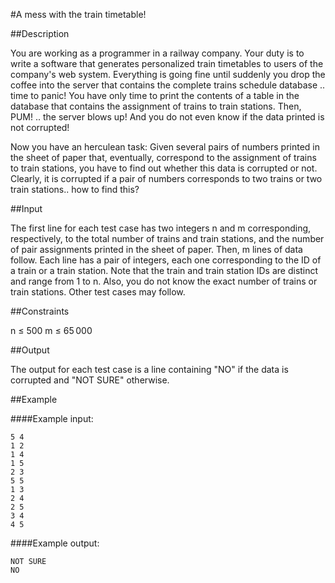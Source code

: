 #A mess with the train timetable!

##Description

You are working as a programmer in a railway company. Your duty is to write a software that generates personalized train timetables to users of the company's web system. Everything is going fine until suddenly you drop the coffee into the server that contains the complete trains schedule database .. time to panic! You have only time to print the contents of a table in the database that contains the assignment of trains to train stations. Then, PUM! .. the server blows up! And you do not even know if the data printed is not corrupted!

Now you have an herculean task: Given several pairs of numbers printed in the sheet of paper that, eventually, correspond to the assignment of trains to train stations, you have to find out whether this data is corrupted or not. Clearly, it is corrupted if a pair of numbers corresponds to two trains or two train stations.. how to find this?

##Input

The first line for each test case has two integers n and m corresponding, respectively, to the total number of trains and train stations, and the number of pair assignments printed in the sheet of paper. Then, m lines of data follow. Each line has a pair of integers, each one corresponding to the ID of a train or a train station. Note that the train and train station IDs are distinct and range from 1 to n. Also, you do not know the exact number of trains or train stations. Other test cases may follow.

##Constraints

n ≤ 500
m ≤ 65 000 

##Output

The output for each test case is a line containing "NO" if the data is corrupted and "NOT SURE" otherwise. 

##Example

####Example input:

    5 4
    1 2
    1 4
    1 5
    2 3
    5 5
    1 3
    2 4
    2 5
    3 4
    4 5

####Example output:

    NOT SURE
    NO
